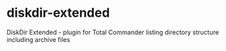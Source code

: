 diskdir-extended
================

DiskDir Extended - plugin for Total Commander listing directory structure including archive files
